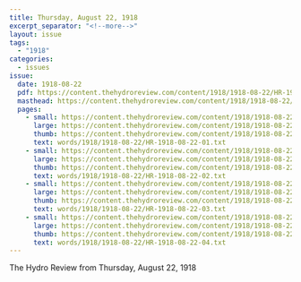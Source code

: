 ```yaml
---
title: Thursday, August 22, 1918
excerpt_separator: "<!--more-->"
layout: issue
tags:
  - "1918"
categories:
  - issues
issue:
  date: 1918-08-22
  pdf: https://content.thehydroreview.com/content/1918/1918-08-22/HR-1918-08-22.pdf
  masthead: https://content.thehydroreview.com/content/1918/1918-08-22/masthead/HR-1918-08-22.jpg
  pages:
    - small: https://content.thehydroreview.com/content/1918/1918-08-22/small/HR-1918-08-22-01.jpg
      large: https://content.thehydroreview.com/content/1918/1918-08-22/large/HR-1918-08-22-01.jpg
      thumb: https://content.thehydroreview.com/content/1918/1918-08-22/thumbnails/HR-1918-08-22-01.jpg
      text: words/1918/1918-08-22/HR-1918-08-22-01.txt
    - small: https://content.thehydroreview.com/content/1918/1918-08-22/small/HR-1918-08-22-02.jpg
      large: https://content.thehydroreview.com/content/1918/1918-08-22/large/HR-1918-08-22-02.jpg
      thumb: https://content.thehydroreview.com/content/1918/1918-08-22/thumbnails/HR-1918-08-22-02.jpg
      text: words/1918/1918-08-22/HR-1918-08-22-02.txt
    - small: https://content.thehydroreview.com/content/1918/1918-08-22/small/HR-1918-08-22-03.jpg
      large: https://content.thehydroreview.com/content/1918/1918-08-22/large/HR-1918-08-22-03.jpg
      thumb: https://content.thehydroreview.com/content/1918/1918-08-22/thumbnails/HR-1918-08-22-03.jpg
      text: words/1918/1918-08-22/HR-1918-08-22-03.txt
    - small: https://content.thehydroreview.com/content/1918/1918-08-22/small/HR-1918-08-22-04.jpg
      large: https://content.thehydroreview.com/content/1918/1918-08-22/large/HR-1918-08-22-04.jpg
      thumb: https://content.thehydroreview.com/content/1918/1918-08-22/thumbnails/HR-1918-08-22-04.jpg
      text: words/1918/1918-08-22/HR-1918-08-22-04.txt
---
```


The Hydro Review from Thursday, August 22, 1918

<!--more-->

